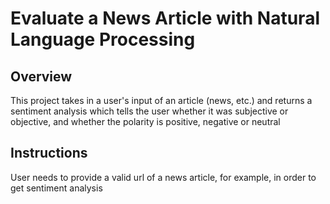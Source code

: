 # Evaluate a News Article with Natural Language Processing

## Overview
This project takes in a user's input of an article (news, etc.) and returns a sentiment analysis which tells the user whether it was subjective or objective, and whether the polarity is positive, negative or neutral

## Instructions
User needs to provide a valid url of a news article, for example, in order to get sentiment analysis

